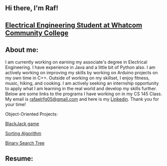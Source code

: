 
## Hi there, I'm Raf!
## [Electrical Engineering Student at Whatcom Community College](https://www.linkedin.com/in/rafael-figueroa-716357332/?trk=opento_sprofile_topcard)



## About me: 

I am currently working on earning my associate's degree in Electrical Engineering. I have experience in Java and a little bit of Python also. I am actively working on improving my skills by working on Arduino projects on my own time in C++. Outside of working on my skillset, I enjoy fitness, music, hiking, and cooking. I am actively seeking an internship opportunity to apply what I am learning in the real world and develop my skills further. Below are some links to the programs I have working on in my CS 145 Class. My email is rafaelrfg05@gmail.com and here is my [Linkedin](https://www.linkedin.com/in/rafael-figueroa-716357332/). Thank you for your time!







Object-Oriented Projects:

[BlackJack game](https://github.com/Rafaelrfg1/CS145MyBlackJack) 

[Sorting Algorithm](https://github.com/Rafaelrfg1/CS145Sorting) 

[Binary Search Tree](https://github.com/Rafaelrfg1/CS145BinarySearchTree)

## Resume:


